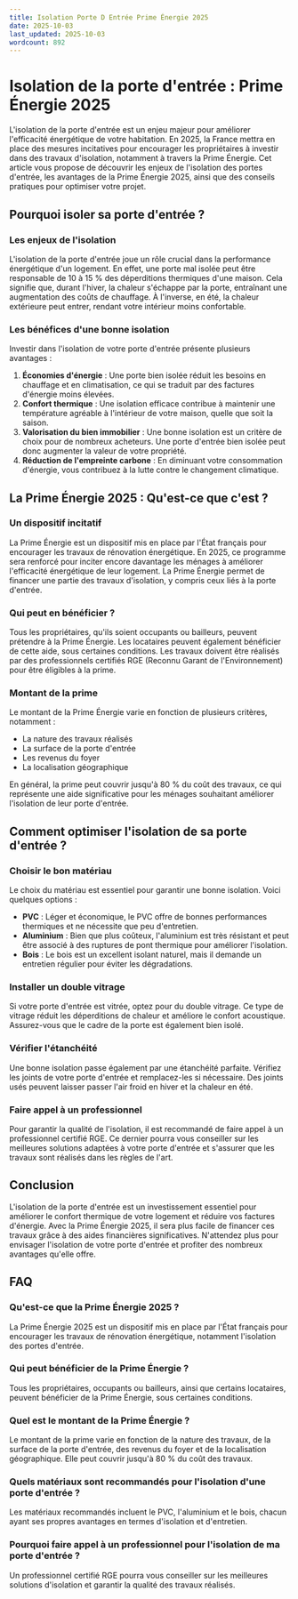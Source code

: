 ```yaml
---
title: Isolation Porte D Entrée Prime Énergie 2025
date: 2025-10-03
last_updated: 2025-10-03
wordcount: 892
---
```


# Isolation de la porte d'entrée : Prime Énergie 2025

L'isolation de la porte d'entrée est un enjeu majeur pour améliorer l'efficacité énergétique de votre habitation. En 2025, la France mettra en place des mesures incitatives pour encourager les propriétaires à investir dans des travaux d'isolation, notamment à travers la Prime Énergie. Cet article vous propose de découvrir les enjeux de l'isolation des portes d'entrée, les avantages de la Prime Énergie 2025, ainsi que des conseils pratiques pour optimiser votre projet.

## Pourquoi isoler sa porte d'entrée ?

### Les enjeux de l'isolation

L'isolation de la porte d'entrée joue un rôle crucial dans la performance énergétique d'un logement. En effet, une porte mal isolée peut être responsable de 10 à 15 % des déperditions thermiques d'une maison. Cela signifie que, durant l'hiver, la chaleur s'échappe par la porte, entraînant une augmentation des coûts de chauffage. À l'inverse, en été, la chaleur extérieure peut entrer, rendant votre intérieur moins confortable.

### Les bénéfices d'une bonne isolation

Investir dans l'isolation de votre porte d'entrée présente plusieurs avantages :

1. **Économies d'énergie** : Une porte bien isolée réduit les besoins en chauffage et en climatisation, ce qui se traduit par des factures d'énergie moins élevées.
2. **Confort thermique** : Une isolation efficace contribue à maintenir une température agréable à l'intérieur de votre maison, quelle que soit la saison.
3. **Valorisation du bien immobilier** : Une bonne isolation est un critère de choix pour de nombreux acheteurs. Une porte d'entrée bien isolée peut donc augmenter la valeur de votre propriété.
4. **Réduction de l'empreinte carbone** : En diminuant votre consommation d'énergie, vous contribuez à la lutte contre le changement climatique.

## La Prime Énergie 2025 : Qu'est-ce que c'est ?

### Un dispositif incitatif

La Prime Énergie est un dispositif mis en place par l'État français pour encourager les travaux de rénovation énergétique. En 2025, ce programme sera renforcé pour inciter encore davantage les ménages à améliorer l'efficacité énergétique de leur logement. La Prime Énergie permet de financer une partie des travaux d'isolation, y compris ceux liés à la porte d'entrée.

### Qui peut en bénéficier ?

Tous les propriétaires, qu'ils soient occupants ou bailleurs, peuvent prétendre à la Prime Énergie. Les locataires peuvent également bénéficier de cette aide, sous certaines conditions. Les travaux doivent être réalisés par des professionnels certifiés RGE (Reconnu Garant de l'Environnement) pour être éligibles à la prime.

### Montant de la prime

Le montant de la Prime Énergie varie en fonction de plusieurs critères, notamment :

- La nature des travaux réalisés
- La surface de la porte d'entrée
- Les revenus du foyer
- La localisation géographique

En général, la prime peut couvrir jusqu'à 80 % du coût des travaux, ce qui représente une aide significative pour les ménages souhaitant améliorer l'isolation de leur porte d'entrée.

## Comment optimiser l'isolation de sa porte d'entrée ?

### Choisir le bon matériau

Le choix du matériau est essentiel pour garantir une bonne isolation. Voici quelques options :

- **PVC** : Léger et économique, le PVC offre de bonnes performances thermiques et ne nécessite que peu d'entretien.
- **Aluminium** : Bien que plus coûteux, l'aluminium est très résistant et peut être associé à des ruptures de pont thermique pour améliorer l'isolation.
- **Bois** : Le bois est un excellent isolant naturel, mais il demande un entretien régulier pour éviter les dégradations.

### Installer un double vitrage

Si votre porte d'entrée est vitrée, optez pour du double vitrage. Ce type de vitrage réduit les déperditions de chaleur et améliore le confort acoustique. Assurez-vous que le cadre de la porte est également bien isolé.

### Vérifier l'étanchéité

Une bonne isolation passe également par une étanchéité parfaite. Vérifiez les joints de votre porte d'entrée et remplacez-les si nécessaire. Des joints usés peuvent laisser passer l'air froid en hiver et la chaleur en été.

### Faire appel à un professionnel

Pour garantir la qualité de l'isolation, il est recommandé de faire appel à un professionnel certifié RGE. Ce dernier pourra vous conseiller sur les meilleures solutions adaptées à votre porte d'entrée et s'assurer que les travaux sont réalisés dans les règles de l'art.

## Conclusion

L'isolation de la porte d'entrée est un investissement essentiel pour améliorer le confort thermique de votre logement et réduire vos factures d'énergie. Avec la Prime Énergie 2025, il sera plus facile de financer ces travaux grâce à des aides financières significatives. N'attendez plus pour envisager l'isolation de votre porte d'entrée et profiter des nombreux avantages qu'elle offre.

## FAQ

### Qu'est-ce que la Prime Énergie 2025 ?

La Prime Énergie 2025 est un dispositif mis en place par l'État français pour encourager les travaux de rénovation énergétique, notamment l'isolation des portes d'entrée.

### Qui peut bénéficier de la Prime Énergie ?

Tous les propriétaires, occupants ou bailleurs, ainsi que certains locataires, peuvent bénéficier de la Prime Énergie, sous certaines conditions.

### Quel est le montant de la Prime Énergie ?

Le montant de la prime varie en fonction de la nature des travaux, de la surface de la porte d'entrée, des revenus du foyer et de la localisation géographique. Elle peut couvrir jusqu'à 80 % du coût des travaux.

### Quels matériaux sont recommandés pour l'isolation d'une porte d'entrée ?

Les matériaux recommandés incluent le PVC, l'aluminium et le bois, chacun ayant ses propres avantages en termes d'isolation et d'entretien.

### Pourquoi faire appel à un professionnel pour l'isolation de ma porte d'entrée ?

Un professionnel certifié RGE pourra vous conseiller sur les meilleures solutions d'isolation et garantir la qualité des travaux réalisés.